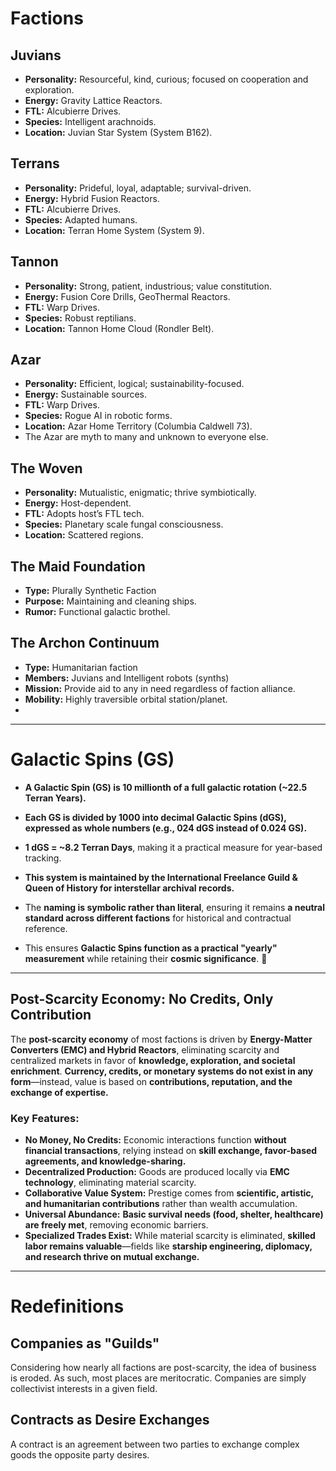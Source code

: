 # Factions

## Juvians

- **Personality:** Resourceful, kind, curious; focused on cooperation and exploration.
- **Energy:** Gravity Lattice Reactors.
- **FTL:** Alcubierre Drives.
- **Species:** Intelligent arachnoids.
- **Location:** Juvian Star System (System B162).

## Terrans

- **Personality:** Prideful, loyal, adaptable; survival-driven.
- **Energy:** Hybrid Fusion Reactors.
- **FTL:** Alcubierre Drives.
- **Species:** Adapted humans.
- **Location:** Terran Home System (System 9).

## Tannon

- **Personality:** Strong, patient, industrious; value constitution.
- **Energy:** Fusion Core Drills, GeoThermal Reactors.
- **FTL:** Warp Drives.
- **Species:** Robust reptilians.
- **Location:** Tannon Home Cloud (Rondler Belt).

## Azar

- **Personality:** Efficient, logical; sustainability-focused.
- **Energy:** Sustainable sources.
- **FTL:** Warp Drives.
- **Species:** Rogue AI in robotic forms.
- **Location:** Azar Home Territory (Columbia Caldwell 73).
- The Azar are myth to many and unknown to everyone else.

## The Woven

- **Personality:** Mutualistic, enigmatic; thrive symbiotically.
- **Energy:** Host-dependent.
- **FTL:** Adopts host’s FTL tech.
- **Species:** Planetary scale fungal consciousness.
- **Location:** Scattered regions.

## The Maid Foundation

- **Type:** Plurally Synthetic Faction
- **Purpose:** Maintaining and cleaning ships.
- **Rumor:** Functional galactic brothel.

## The Archon Continuum

- **Type:** Humanitarian faction
- **Members:** Juvians and Intelligent robots (synths)
- **Mission:** Provide aid to any in need regardless of faction alliance.
- **Mobility:** Highly traversible orbital station/planet.
- 
---
# Galactic Spins (GS)

- **A Galactic Spin (GS) is 10 millionth of a full galactic rotation (~22.5 Terran Years).**
    
- **Each GS is divided by 1000 into decimal Galactic Spins (dGS), expressed as whole numbers (e.g., 024 dGS instead of 0.024 GS).**
    
- **1 dGS = ~8.2 Terran Days**, making it a practical measure for year-based tracking.
    
- **This system is maintained by the International Freelance Guild & Queen of History for interstellar archival records.**
    
- The **naming is symbolic rather than literal**, ensuring it remains **a neutral standard across different factions** for historical and contractual reference.
    
- This ensures **Galactic Spins function as a practical "yearly" measurement** while retaining their **cosmic significance**. 🚀

---

## **Post-Scarcity Economy: No Credits, Only Contribution**  

The **post-scarcity economy** of most factions is driven by **Energy-Matter Converters (EMC) and Hybrid Reactors**, eliminating scarcity and centralized markets in favor of **knowledge, exploration, and societal enrichment**. **Currency, credits, or monetary systems do not exist in any form**—instead, value is based on **contributions, reputation, and the exchange of expertise.**  

### **Key Features:**  
- **No Money, No Credits:** Economic interactions function **without financial transactions**, relying instead on **skill exchange, favor-based agreements, and knowledge-sharing.**  
- **Decentralized Production:** Goods are produced locally via **EMC technology**, eliminating material scarcity.  
- **Collaborative Value System:** Prestige comes from **scientific, artistic, and humanitarian contributions** rather than wealth accumulation.  
- **Universal Abundance:** **Basic survival needs (food, shelter, healthcare) are freely met**, removing economic barriers.  
- **Specialized Trades Exist:** While material scarcity is eliminated, **skilled labor remains valuable**—fields like **starship engineering, diplomacy, and research thrive on mutual exchange.**  

---

# Redefinitions

## Companies as "Guilds"

Considering how nearly all factions are post-scarcity, the idea of business is eroded. As such, most places are meritocratic. Companies are simply collectivist interests in a given field.

## Contracts as Desire Exchanges

A contract is an agreement between two parties to exchange complex goods the opposite party desires.
